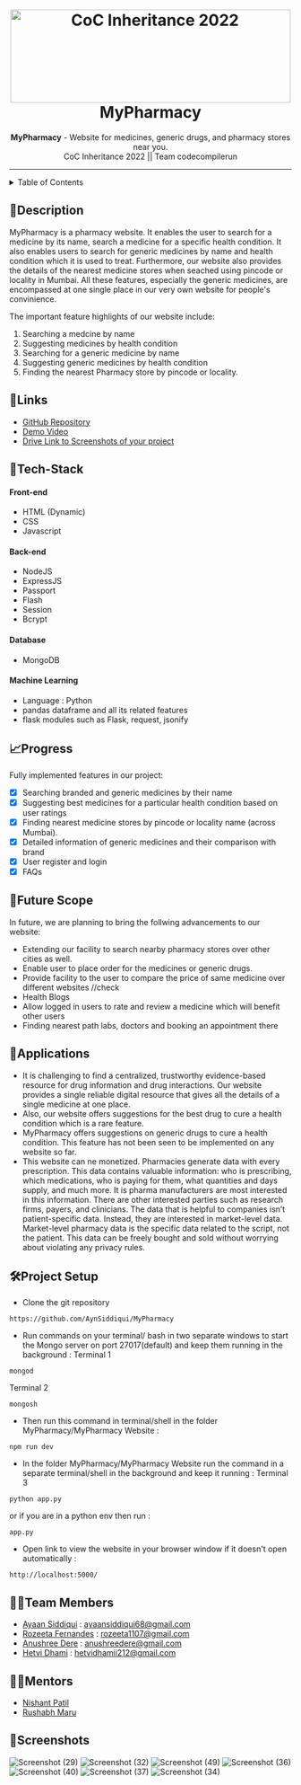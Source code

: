 <h1 align="center">
  <a href="https://github.com/CommunityOfCoders/Inheritance-2022">
    <img src="https://res.cloudinary.com/dn6vz8exv/image/upload/v1665664791/inh_zzefoy.jpg" alt="CoC Inheritance 2022" width="500" height="166">
  </a>
  <br>
  MyPharmacy
</h1>

<div align="center">
   <strong>MyPharmacy</strong> - Website for medicines, generic drugs, and pharmacy stores near you.<br>
  CoC Inheritance 2022 || Team codecompilerun <br>
</div>
<hr>

<details>
<summary>Table of Contents</summary>

- [Description](#description)
- [Links](#links)
- [Tech Stack](#tech-stack)
- [Progress](#progress)
- [Future Scope](#future-scope)
- [Applications](#applications)
- [Project Setup](#project-setup)
- [Usage](#usage)
- [Team Members](#team-members)
- [Mentors](#mentors)
- [Screenshots](#screenshots)

</details>

## 📝Description

MyPharmacy is a pharmacy website. It enables the user to search for a medicine by its name, search a medicine for a specific health condition. It also enables users to search for generic medicines by name and health condition which it is used to treat. Furthermore, our website also provides the details of the nearest medicine stores when seached using pincode or locality in Mumbai. All these features, especially the generic medicines, are encompassed at one single place in  our very own website for people's convinience. 

The important feature highlights of our website include:
1. Searching a medcine by name
2. Suggesting medicines by health condition
3. Searching for a generic medicine by name
4. Suggesting generic medicines by health condition
5. Finding the nearest Pharmacy store by pincode or locality.
## 🔗Links

- [GitHub Repository](https://github.com/AynSiddiqui/MyPharmacy)
- [Demo Video](https://drive.google.com/drive/folders/1xAsDljRDkTxvy6-qhgdFoZiXGrDMAZns)
- [Drive Link to Screenshots of your project](https://drive.google.com/drive/folders/1HGaJgkpIL28itoL5Hv8_UPfvJquq1Das)
<!-- - [Hosted Website Link]()
- [App APK Link]()
- [Hosted Backend Link]() -->

## 🤖Tech-Stack

#### Front-end
- HTML (Dynamic)
- CSS
- Javascript

#### Back-end
- NodeJS
- ExpressJS
- Passport
- Flash
- Session
- Bcrypt

#### Database
- MongoDB

#### Machine Learning
- Language : Python
- pandas dataframe and all its related features
- flask modules such as Flask, request, jsonify

## 📈Progress

Fully implemented features in our project:

- [x] Searching branded and generic medicines by their name 
- [x] Suggesting best medicines for a particular health condition based on user ratings 
- [x] Finding nearest medicine stores by pincode or locality name (across Mumbai).
- [x] Detailed information of generic medicines and their comparison with brand
- [x] User register and login 
- [x] FAQs

## 🔮Future Scope

In future, we are planning to bring the follwing advancements to our website:

- Extending our facility to search nearby pharmacy stores over other cities as well.
- Enable user to place order for the medicines or generic drugs.
- Provide facility to the user to compare the price of same medicine over different websites //check
- Health Blogs
- Allow logged in users to rate and review a medicine which will benefit other users
- Finding nearest path labs, doctors and booking an appointment there

## 💸Applications

- It is challenging to find a centralized, trustworthy evidence-based resource for drug information and drug interactions. Our website provides a single reliable digital resource that gives all the details of a single medicine at one place.
- Also, our website offers suggestions for the best drug to cure a health condition which is a rare feature.
- MyPharmacy offers suggestions on generic drugs to cure a health condition. This feature has not been seen to be implemented on any website so far.
- This website can ne monetized. Pharmacies generate data with every prescription. This data contains valuable information: who is prescribing, which medications, who is paying for them, what quantities and days supply, and much more. It is pharma manufacturers are most interested in this information. There are other interested parties such as research firms, payers, and clinicians. The data that is helpful to companies isn’t patient-specific data. Instead, they are interested in market-level data. Market-level pharmacy data is the specific data related to the script, not the patient. This data can be freely bought and sold without worrying about violating any privacy rules.

## 🛠Project Setup

- Clone the git repository 
```
https://github.com/AynSiddiqui/MyPharmacy
```
- Run commands on your terminal/ bash in two separate windows to start the Mongo server on port 27017(default) and keep them running in the background :
Terminal 1
```
mongod
```
Terminal 2
```
mongosh
```
- Then run this command in terminal/shell in the folder MyPharmacy/MyPharmacy Website : 
```
npm run dev
```
- In the folder MyPharmacy/MyPharmacy Website run the command in a separate terminal/shell in the background and keep it running : 
Terminal 3
```
python app.py
```
or if you are in a python env then run :
```
app.py
``` 
- Open link to view the website in your browser window if it doesn't open automatically : 
```
http://localhost:5000/
```

## 👨‍💻Team Members

- [Ayaan Siddiqui](https://github.com/AynSiddiqui) : ayaansiddiqui68@gmail.com 
- [Rozeeta Fernandes](https://github.com/roze-ferns) : rozeeta1107@gmail.com 
- [Anushree Dere](https://github.com/AnushreeDere) : anushreedere@gmail.com
- [Hetvi Dhami](https://github.com/hetvidhami) : hetvidhamii212@gmail.com

## 👨‍🏫Mentors

- [Nishant Patil](https://github.com/Nishtan) 
- [Rushabh Maru](https://github.com/RushabhM03)

## 📱Screenshots

![Screenshot (29)](https://user-images.githubusercontent.com/103879986/216403068-2b465239-f196-47ad-9270-fbf50968eb4c.png)
![Screenshot (32)](https://user-images.githubusercontent.com/103879986/216403456-6af9879f-b7ee-4303-9577-a63185b77939.png)
![Screenshot (49)](https://user-images.githubusercontent.com/103879986/216407739-6670fe14-a17c-473c-9afd-9bacce1356e4.png)
![Screenshot (36)](https://user-images.githubusercontent.com/103879986/216403469-af91c02e-6fa4-47de-a120-16851746e3a2.png)
![Screenshot (40)](https://user-images.githubusercontent.com/103879986/216403476-80493933-d512-4c5a-95e3-056db52a0f97.png)
![Screenshot (37)](https://user-images.githubusercontent.com/103879986/216403487-18fa589a-01a4-4730-affd-c49052f61258.png)
![Screenshot (34)](https://user-images.githubusercontent.com/103879986/216403901-69559d28-41ff-456b-a6aa-dfa6d0af2e01.png)
